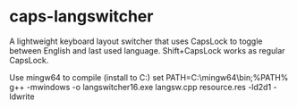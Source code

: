 # caps-langswitcher
A lightweight keyboard layout switcher that uses CapsLock to toggle between English and last used language. Shift+CapsLock works as regular CapsLock.

Use mingw64 to compile (install to C:\)
set PATH=C:\mingw64\bin;%PATH%
g++ -mwindows -o langswitcher16.exe langsw.cpp resource.res -ld2d1 -ldwrite
